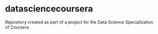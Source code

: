 datasciencecoursera
===================

Repository created as part of a project for the Data Science Specialization of Coursera
